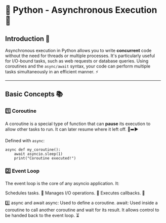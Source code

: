 # 🚀 Python - Asynchronous Execution 🌟  

## Introduction 🧠  

Asynchronous execution in Python allows you to write **concurrent** code without the need for threads or multiple processes. It's particularly useful for I/O-bound tasks, such as web requests or database queries. Using coroutines and the `async/await` syntax, your code can perform multiple tasks simultaneously in an efficient manner. ⚡

---

## Basic Concepts 📚

### 1️⃣ Coroutine
A coroutine is a special type of function that can **pause** its execution to allow other tasks to run. It can later resume where it left off. 🛑➡️▶️

Defined with `async`:  

    async def my_coroutine():
        await asyncio.sleep(1)
        print("Coroutine executed!")  

### 2️⃣ Event Loop
The event loop is the core of any asyncio application. It:

Schedules tasks. 📅
Manages I/O operations. 💾
Executes callbacks. 🔄  

3️⃣ async and await
async: Used to define a coroutine.
await: Used inside a coroutine to call another coroutine and wait for its result. It allows control to be handed back to the event loop. ⏳  

